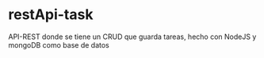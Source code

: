 # restApi-task
API-REST donde se tiene un CRUD que guarda tareas, hecho con NodeJS y mongoDB como base de datos
